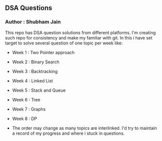 ## DSA Questions
### Author : Shubham Jain
This repo has DSA question solutions from different platforms. I'm creating such repo for consistency and make my familiar with git. In this i have set target to solve several question of one topic per week like:
* Week 1 : Two Pointer approach
* Week 2 : Binary Search
* Week 3 : Backtracking
* Week 4 : Linked List
* Week 5 : Stack and Queue
* Week 6 : Tree
* Week 7 : Graphs
* Week 8 : DP

* The order may change as many topics are interlinked. I'd try to maintain a record of my progress and where i stuck in questions.
